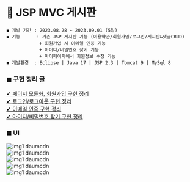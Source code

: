 # 📌 JSP MVC 게시판
    ◼ 개발 기간 : 2023.08.28 ~ 2023.09.01 (5일)
    ◼ 기능      : 기존 JSP 게시판 기능 (이용약관/회원가입/로그인/게시판&댓글CRUD)
                + 회원가입 시 이메일 인증 기능
                + 아이디/비밀번호 찾기 기능
                + 마이페이지에서 회원정보 수정 기능
    ◼ 개발환경  : Eclipse | Java 17 | JSP 2.3 | Tomcat 9 | MySql 8  
### ◼ 구현 정리 글
[✔ 페이지 모듈화, 회원가입 구현 정리](https://oink24.tistory.com/259)  
[✔ 로그인/로그아웃 구현 정리](https://oink24.tistory.com/260)  
[✔ 이메일 인증 구현 정리](https://oink24.tistory.com/261)  
[✔ 아이디/비밀번호 찾기 구현 정리](https://oink24.tistory.com/262)


### ◼ UI
![img1 daumcdn](https://github.com/oink24/JSP/assets/136422103/c4c4476a-2a9c-489e-badd-6fc202469542)  
![img1 daumcdn](https://github.com/oink24/JSP/assets/136422103/6b9d5b5c-cedf-49bb-b8b9-10647a727a9e)  
![img1 daumcdn](https://github.com/oink24/JSP/assets/136422103/f92e617c-ea77-4668-b3a9-d6efcf3af9a1)  
![img1 daumcdn](https://github.com/oink24/JSP/assets/136422103/ba5a7ac2-3812-444a-9f1c-7e9e1fd2f936)  
![img1 daumcdn](https://github.com/oink24/JSP/assets/136422103/116f84b8-89f6-4538-995b-a8835e32653c)  

